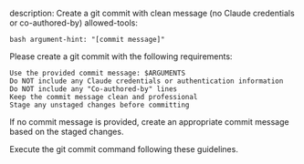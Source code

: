 description: Create a git commit with clean message (no Claude credentials or co-authored-by)
allowed-tools:

    bash argument-hint: "[commit message]"

Please create a git commit with the following requirements:

    Use the provided commit message: $ARGUMENTS
    Do NOT include any Claude credentials or authentication information
    Do NOT include any "Co-authored-by" lines
    Keep the commit message clean and professional
    Stage any unstaged changes before committing

If no commit message is provided, create an appropriate commit message based on the staged changes.

Execute the git commit command following these guidelines.

